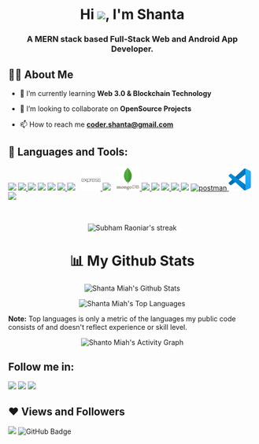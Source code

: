 <!-- <a href="#"><img width="100%" height="auto" src="./assets/images/main-illustration.png" height="155px"/></a> -->

<h1 align="center">Hi <img src="https://raw.githubusercontent.com/MartinHeinz/MartinHeinz/master/wave.gif" width="30px">, I'm Shanta</h1>
<h3 align="center">A MERN stack based Full-Stack Web and Android App Developer.</h3>

## 🙋‍♂️ About Me

<!-- -   🔭 I’m currently working on **[Covid-19 Tracker](https://example.com/)** -->

-   🌱 I’m currently learning **Web 3.0 & Blockchain Technology**

-   👯 I’m looking to collaborate on **OpenSource Projects**

<!-- - 👨‍💻 All of my projects are available at **[My Portfolio](https://example.com)** -->

-   📫 How to reach me **coder.shanta@gmail.com**

## 🚀 Languages and Tools:

<p align="left">

<a title="Html5" href="https://www.w3.org/html/" target="\_blank"><img src="https://img.icons8.com/color/48/000000/html-5.png"/></a>
<a title="Css3" href="https://www.w3schools.com/css/"> <img src="https://img.icons8.com/color/48/000000/css3.png"/> </a>
<a title="Javascript" href="https://developer.mozilla.org/en-US/docs/Web/JavaScript"><img src="https://img.icons8.com/color/48/000000/javascript.png"/></a>
<a title="Bootstrap" href="https://getbootstrap.com"> <img src="https://img.icons8.com/color/48/000000/bootstrap.png"/></a>
<a title="Webpack" href="https://webpack.js.org/"><img src="https://img.icons8.com/color/48/000000/webpack.png"/></a>
<a title="React.js" href="https://reactjs.org/"> <img src="https://img.icons8.com/color/48/000000/react-native.png"/> </a>
<a title="Node.js" style="padding-right:8px;" href="https://nodejs.org"> <img src="https://img.icons8.com/color/48/000000/nodejs.png"/></a>
<a title="Express.js" href="https://expressjs.com"> <img src="https://raw.githubusercontent.com/devicons/devicon/master/icons/express/express-original-wordmark.svg" alt="express" width="40" height="40"/> </a>
<a title="Mysql" style="padding-right:8px;" href="https://www.mysql.com/"><img src="https://img.icons8.com/fluent/50/000000/mysql-logo.png"/></a>
<a title="Mongodb" href="https://www.mongodb.com/"> <img src="https://raw.githubusercontent.com/devicons/devicon/master/icons/mongodb/mongodb-original-wordmark.svg" alt="mongodb" width="48" height="48"/> </a>
<a title="Firebase" href="https://firebase.google.com/"> <img src="https://img.icons8.com/color/48/000000/firebase.png"/> </a>
<a title="Python" href="https://www.python.org"><img src="https://img.icons8.com/color/48/000000/python.png"/></a>
<a title="Git" href="https://git-scm.com/"> <img src="https://img.icons8.com/color/48/000000/git.png"/> </a>
<a title="Redux" href="https://redux.js.org"> <img src="https://img.icons8.com/color/48/000000/redux.png"/> </a>
<a title="Kotlin" href="https://kotlinlang.org/"><img src="https://img.icons8.com/color/48/000000/kotlin.png"/></a>
<a title="Postman" href="https://postman.com"> <img src="https://www.vectorlogo.zone/logos/getpostman/getpostman-icon.svg" alt="postman" width="45" height="45"/> </a>
<a title="Vs Code" href="https://code.visualstudio.com/"> <img src="./assets/icons/vscode.png" alt="Vs Code" width="45" height="45"/> </a>
<a title="Android Studio" href="https://code.visualstudio.com/"> <img src="https://img.icons8.com/fluency/48/000000/android-studio--v2.png"/> </a>

</p>

<!-- [![React Badge](https://img.shields.io/badge/-React-61DBFB?style=for-the-badge&labelColor=black&logo=react&logoColor=61DBFB)](#) [![Javascript Badge](https://img.shields.io/badge/-Javascript-F0DB4F?style=for-the-badge&labelColor=black&logo=javascript&logoColor=F0DB4F)](#) [![Typescript Badge](https://img.shields.io/badge/-Typescript-007acc?style=for-the-badge&labelColor=black&logo=typescript&logoColor=007acc)](#) [![Nodejs Badge](https://img.shields.io/badge/-Nodejs-3C873A?style=for-the-badge&labelColor=black&logo=node.js&logoColor=3C873A)](#) [![GraphQL Badge](https://img.shields.io/badge/-GraphQl-e535ab?style=for-the-badge&labelColor=black&logo=node.js&logoColor=e535ab)](#) -->
<br/>

<p align="center">
<img title="🔥 Get streak stats for your profile at git.io/streak-stats" alt="Subham Raoniar's streak" src="https://github-readme-streak-stats.herokuapp.com/?user=coder-shanta&theme=black-ice&hide_border=true&stroke=0000&background=060A0CD0"/>
</p>

<h1 align="center">📊 My Github Stats</h1>

<p align="center">
   <img alt="Shanta Miah's Github Stats" src="https://github-readme-stats.vercel.app/api?username=coder-shanta&show_icons=true&count_private=true&theme=react&hide_border=true&bg_color=0D1117" />
</p>
<p align="center">
  <img alt="Shanta Miah's Top Languages" src="https://github-readme-stats.vercel.app/api/top-langs/?username=coder-shanta&langs_count=8&count_private=true&layout=compact&theme=react&hide_border=true&bg_color=0D1117" />
</p>

<b>Note:</b> Top languages is only a metric of the languages my public code consists of and doesn't reflect experience or skill level.

<p align="center">
<img alt="Shanto Miah's Activity Graph" src="https://activity-graph.herokuapp.com/graph?username=coder-shanta&bg_color=0D1117&color=5BCDEC&line=5BCDEC&point=FFFFFF&hide_border=true" />
</p>

## Follow me in:

<p align="left">
<a href="https://fb.com/coder.shanta"><img src="https://img.icons8.com/color/48/000000/facebook-new.png"/></a>
<a href = "https://twitter.com/to_shanta"><img src="https://img.icons8.com/fluent/48/000000/twitter.png"/></a>
<a href = "#"><img src="https://img.icons8.com/color/48/000000/youtube-play.png"/></a>
</p>

## ❤ Views and Followers

<img src="https://komarev.com/ghpvc/?username=coder-shanta">
<img src="https://img.shields.io/github/followers/coder-shanta?label=Followers&style=social" alt="GitHub Badge">
